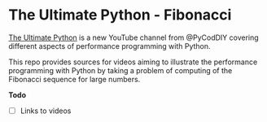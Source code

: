 # The Ultimate Python - Fibonacci
[The Ultimate Python](https://www.youtube.com/@pycoddiy) is a new YouTube channel from @PyCodDIY covering different aspects of performance programming with Python.

This repo provides sources for videos aiming to illustrate the performance programming with Python by taking a problem of computing of the Fibonacci sequence for large numbers. 

**Todo**
- [ ] Links to videos
